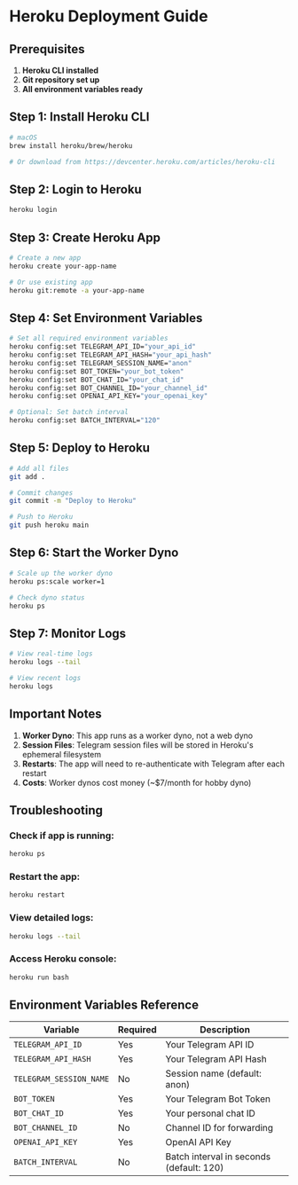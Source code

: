 # Heroku Deployment Guide

## Prerequisites

1. **Heroku CLI installed**
2. **Git repository set up**
3. **All environment variables ready**

## Step 1: Install Heroku CLI

```bash
# macOS
brew install heroku/brew/heroku

# Or download from https://devcenter.heroku.com/articles/heroku-cli
```

## Step 2: Login to Heroku

```bash
heroku login
```

## Step 3: Create Heroku App

```bash
# Create a new app
heroku create your-app-name

# Or use existing app
heroku git:remote -a your-app-name
```

## Step 4: Set Environment Variables

```bash
# Set all required environment variables
heroku config:set TELEGRAM_API_ID="your_api_id"
heroku config:set TELEGRAM_API_HASH="your_api_hash"
heroku config:set TELEGRAM_SESSION_NAME="anon"
heroku config:set BOT_TOKEN="your_bot_token"
heroku config:set BOT_CHAT_ID="your_chat_id"
heroku config:set BOT_CHANNEL_ID="your_channel_id"
heroku config:set OPENAI_API_KEY="your_openai_key"

# Optional: Set batch interval
heroku config:set BATCH_INTERVAL="120"
```

## Step 5: Deploy to Heroku

```bash
# Add all files
git add .

# Commit changes
git commit -m "Deploy to Heroku"

# Push to Heroku
git push heroku main
```

## Step 6: Start the Worker Dyno

```bash
# Scale up the worker dyno
heroku ps:scale worker=1

# Check dyno status
heroku ps
```

## Step 7: Monitor Logs

```bash
# View real-time logs
heroku logs --tail

# View recent logs
heroku logs
```

## Important Notes

1. **Worker Dyno**: This app runs as a worker dyno, not a web dyno
2. **Session Files**: Telegram session files will be stored in Heroku's ephemeral filesystem
3. **Restarts**: The app will need to re-authenticate with Telegram after each restart
4. **Costs**: Worker dynos cost money (~$7/month for hobby dyno)

## Troubleshooting

### Check if app is running:
```bash
heroku ps
```

### Restart the app:
```bash
heroku restart
```

### View detailed logs:
```bash
heroku logs --tail
```

### Access Heroku console:
```bash
heroku run bash
```

## Environment Variables Reference

| Variable | Required | Description |
|----------|----------|-------------|
| `TELEGRAM_API_ID` | Yes | Your Telegram API ID |
| `TELEGRAM_API_HASH` | Yes | Your Telegram API Hash |
| `TELEGRAM_SESSION_NAME` | No | Session name (default: anon) |
| `BOT_TOKEN` | Yes | Your Telegram Bot Token |
| `BOT_CHAT_ID` | Yes | Your personal chat ID |
| `BOT_CHANNEL_ID` | No | Channel ID for forwarding |
| `OPENAI_API_KEY` | Yes | OpenAI API Key |
| `BATCH_INTERVAL` | No | Batch interval in seconds (default: 120) | 